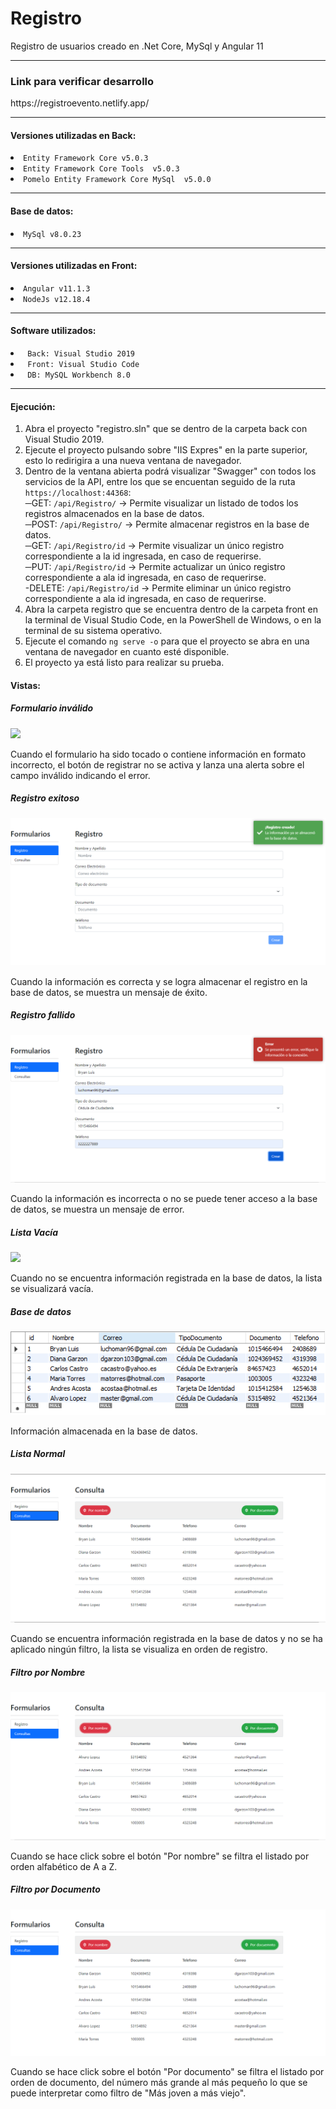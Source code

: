 <h1> Registro</h1>
Registro de usuarios creado en .Net Core, MySql y Angular 11
<hr/>
<h3> Link para verificar desarrollo</h3>
https://registroevento.netlify.app/
<hr/>
           <h4>Versiones utilizadas en Back:</h4>
<li><code>Entity Framework Core v5.0.3</code>
<li><code>Entity Framework Core Tools  v5.0.3</code>
<li><code>Pomelo Entity Framework Core MySql  v5.0.0</code>
<hr/>
           <h4>Base de datos:</h4>
<li><code>MySql v8.0.23</code>
<hr/>
           <h4>Versiones utilizadas en Front:</h4>
<li> <code>Angular v11.1.3</code>
<li><code>NodeJs v12.18.4</code>
<hr/>
           <h4>Software utilizados:</h4>
<li><code> Back: Visual Studio 2019</code>
<li><code> Front: Visual Studio Code</code>
<li><code> DB: MySQL Workbench 8.0</code>
<hr/>
           <h4>Ejecución:</h4>
<ol start=1>
<li>Abra el proyecto "registro.sln" que se dentro de la carpeta back con Visual Studio 2019.
<li>Ejecute el proyecto pulsando sobre "IIS Expres" en la parte superior, esto lo redirigira a una nueva ventana de navegador.
<li>Dentro de la ventana abierta podrá visualizar "Swagger" con todos los servicios de la API, entre los que se encuentan seguido de la ruta <code>https://localhost:44368</code>:<br>
           ─GET: <code>/api/Registro/</code> → Permite visualizar un listado de todos los registros almacenados en la base de datos.<br>
           ─POST: <code>/api/Registro/</code> → Permite almacenar registros en la base de datos.<br>
           ─GET: <code>/api/Registro/id</code> → Permite visualizar un único registro correspondiente a la id ingresada, en caso de requerirse.<br>
           ─PUT: <code>/api/Registro/id</code> → Permite actualizar un único registro correspondiente a ala id ingresada, en caso de requerirse.<br>
           -DELETE: <code>/api/Registro/id</code> → Permite eliminar un único registro correspondiente a ala id ingresada, en caso de requerirse.<br>
<li>Abra la carpeta registro que se encuentra dentro de la carpeta front en la terminal de Visual Studio Code, en la PowerShell de Windows, o en la terminal de su sistema 
operativo.
<li>Ejecute el comando <code>ng serve -o</code> para que el proyecto se abra en una ventana de navegador en cuanto esté disponible.
<li>El proyecto ya está listo para realizar su prueba.
</ol>
           <h4>Vistas:</h4>
           <h5>Formulario inválido</h5>
<img src="https://github.com/ElLuchoMan/Registro/blob/master/Vistas/FormularioInválido.PNG">
           <p> Cuando el formulario ha sido tocado o contiene información en formato incorrecto, el botón de registrar no se activa y lanza una alerta sobre el campo inválido
                      indicando el error.</p>
<h5>Registro exitoso</h5>
       <img src="https://github.com/ElLuchoMan/Registro/blob/master/Vistas/RegistroExitoso.png"> 
           <p>Cuando la información es correcta y se logra almacenar el registro en la base de datos, se muestra un mensaje de éxito.</p>
   <h5>Registro fallido</h5>
       <img src="https://github.com/ElLuchoMan/Registro/blob/master/Vistas/Registro%20fallido.png"> 
           <p>Cuando la información es incorrecta o no se puede tener acceso a la base de datos, se muestra un mensaje de error.</p>    
              <h5>Lista Vacía</h5>
       <img src="https://github.com/ElLuchoMan/Registro/blob/master/Vistas/ListaVacía.PNG"> 
           <p>Cuando no se encuentra información registrada en la base de datos, la lista se visualizará vacía.</p>  
           <h5>Base de datos</h5>
           <img src="https://github.com/ElLuchoMan/Registro/blob/master/Vistas/DB.PNG"> 
           <p>Información almacenada en la base de datos.</p>
           <h5>Lista Normal</h5>
           <img src="https://github.com/ElLuchoMan/Registro/blob/master/Vistas/Listado%20normal.PNG"> 
           <p>Cuando se encuentra información registrada en la base de datos y no se ha aplicado ningún filtro, la lista se visualiza en orden de registro.</p>
           <h5>Filtro por Nombre</h5>
           <img src="https://github.com/ElLuchoMan/Registro/blob/master/Vistas/Listado%20por%20nombre.PNG"> 
           <p>Cuando se hace click sobre el botón "Por nombre" se filtra el listado por orden alfabético de A a Z.</p>
           <h5>Filtro por Documento</h5>
           <img src="https://github.com/ElLuchoMan/Registro/blob/master/Vistas/Listado%20por%20documento.PNG"> 
           <p>Cuando se hace click sobre el botón "Por documento" se filtra el listado por orden de documento, del número más grande al más pequeño lo que se puede 
           interpretar como filtro de "Más joven a más viejo".</p>
